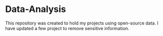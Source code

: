 # Data-Analysis

This repository was created to hold my projects using open-source data. I have updated a few project to remove sensitive information.

